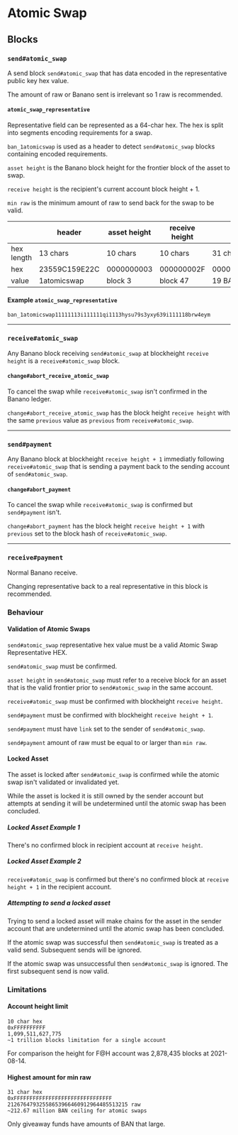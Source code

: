# Atomic Swap

## Blocks

### `send#atomic_swap`

A send block `send#atomic_swap` that has data encoded in the representative public key hex value.

The amount of raw or Banano sent is irrelevant so 1 raw is recommended.


#### `atomic_swap_representative`

Representative field can be represented as a 64-char hex. The hex is split into segments encoding requirements for a swap.

`ban_1atomicswap` is used as a header to detect `send#atomic_swap` blocks containing encoded requirements.

`asset height` is the Banano block height for the frontier block of the asset to swap.

`receive height` is the recipient's current account block height + 1.

`min raw` is the minimum amount of raw to send back for the swap to be valid.

|             | header        | asset height | receive height | min raw                         |
| ----------- | ------------- | ------------ | -------------- | ------------------------------- |
| hex length  | 13 chars      | 10 chars     | 10 chars       | 31 chars                        |
| hex         | 23559C159E22C | 0000000003   | 000000002F     | 0000017FB3B29F21F77C409E0000000 |
| value       | 1atomicswap   | block 3      | block 47       | 19 BAN                          |

#### Example `atomic_swap_representative`

`ban_1atomicswap11111113i111111qi1113hysu79s3yxy639i111118brw4eym`

----

### `receive#atomic_swap`

Any Banano block receiving `send#atomic_swap` at blockheight `receive height` is a `receive#atomic_swap` block.


#### `change#abort_receive_atomic_swap`

To cancel the swap while `receive#atomic_swap` isn't confirmed in the Banano ledger.

`change#abort_receive_atomic_swap` has the block height `receive height` with the same `previous` value as `previous` from `receive#atomic_swap`.

----

### `send#payment`

Any Banano block at blockheight `receive height + 1` immediatly following `receive#atomic_swap` that is sending a payment back to the sending account of `send#atomic_swap`.


#### `change#abort_payment`

To cancel the swap while `receive#atomic_swap` is confirmed but `send#payment` isn't.

`change#abort_payment` has the block height `receive height + 1` with `previous` set to the block hash of `receive#atomic_swap`.

----

### `receive#payment`

Normal Banano receive.

Changing representative back to a real representative in this block is recommended.


### Behaviour

#### Validation of Atomic Swaps

`send#atomic_swap` representative hex value must be a valid Atomic Swap Representative HEX.

`send#atomic_swap` must be confirmed.

`asset height` in `send#atomic_swap` must refer to a receive block for an asset that is the valid frontier prior to `send#atomic_swap` in the same account.

`receive#atomic_swap` must be confirmed with blockheight `receive height`.

`send#payment` must be confirmed with blockheight `receive height + 1`.

`send#payment` must have `link` set to the sender of `send#atomic_swap`.

`send#payment` amount of raw must be equal to or larger than `min raw`.


#### Locked Asset

The asset is locked after `send#atomic_swap` is confirmed while the atomic swap isn't validated or invalidated yet.

While the asset is locked it is still owned by the sender account but attempts at sending it will be undetermined until the atomic swap has been concluded.


##### Locked Asset Example 1

There's no confirmed block in recipient account at `receive height`.


##### Locked Asset Example 2

`receive#atomic_swap` is confirmed but there's no confirmed block at `receive height + 1` in the recipient account.


##### Attempting to send a locked asset

Trying to send a locked asset will make chains for the asset in the sender account that are undetermined until the atomic swap has been concluded.

If the atomic swap was successful then `send#atomic_swap` is treated as a valid send. Subsequent sends will be ignored.

If the atomic swap was unsuccessful then `send#atomic_swap` is ignored. The first subsequent send is now valid.


### Limitations

#### Account height limit
```
10 char hex
0xFFFFFFFFFF
1,099,511,627,775
~1 trillion blocks limitation for a single account
```

For comparison the height for F@H account was 2,878,435 blocks at 2021-08-14.


#### Highest amount for min raw
```
31 char hex
0xFFFFFFFFFFFFFFFFFFFFFFFFFFFFFFF
21267647932558653966460912964485513215 raw
~212.67 million BAN ceiling for atomic swaps
```

Only giveaway funds have amounts of BAN that large.
